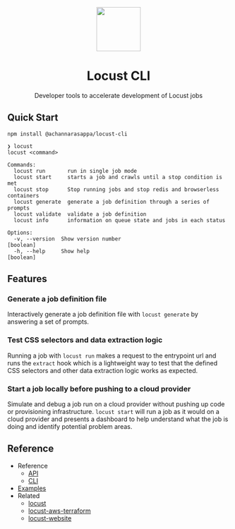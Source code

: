 <p align="center">
<img align="center" width="100" src="https://locust.dev/img/locust-logo.svg" />
</p>
<h1 align="center">Locust CLI</h2>
<p align="center">
Developer tools to accelerate development of Locust jobs
</p>

## Quick Start

```
npm install @achannarasappa/locust-cli
```

```
❯ locust
locust <command>

Commands:
  locust run       run in single job mode
  locust start     starts a job and crawls until a stop condition is met
  locust stop      Stop running jobs and stop redis and browserless containers
  locust generate  generate a job definition through a series of prompts
  locust validate  validate a job definition
  locust info      information on queue state and jobs in each status

Options:
  -v, --version  Show version number                                   [boolean]
  -h, --help     Show help                                             [boolean]
```

## Features

### Generate a job definition file

Interactively generate a job definition file with `locust generate` by answering a set of prompts.

### Test CSS selectors and data extraction logic 

Running a job with `locust run` makes a request to the entrypoint url and runs the `extract` hook which is a lightweight way to test that the defined CSS selectors and other data extraction logic works as expected.

### Start a job locally before pushing to a cloud provider

Simulate and debug a job run on a cloud provider without pushing up code or provisioning infrastructure. `locust start` will run a job as it would on a cloud provider and presents a dashboard to help understand what the job is doing and identify potential problem areas.

## Reference

* Reference
  * [API](https://locust.dev/docs/api)
  * [CLI](https://locust.dev/docs/cli)
* [Examples](https://github.com/achannarasappa/locust-examples)
* Related
  * [locust](https://github.com/achannarasappa/locust)
  * [locust-aws-terraform](https://github.com/achannarasappa/locust-aws-terraform)
  * [locust-website](https://github.com/achannarasappa/locust-website)